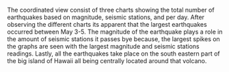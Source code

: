 The coordinated view consist of three charts showing the total number of earthquakes based on magnitude, seismic stations, and per day. After observing the different charts its apparent that the largest earthquakes occurred between May 3-5. The magnitude of the earthquake plays a role in the amount of seismic stations it passes bye because, the largest spikes on the graphs are seen with the largest magnitude and seismic stations readings. Lastly, all the earthquakes take place on the south eastern part of the big island of Hawaii all being centrally located around that volcano.  

